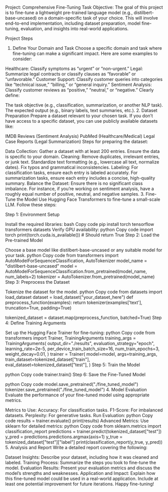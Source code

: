 Project: Comprehensive Fine-Tuning Task
Objective:
The goal of this project is to fine-tune a lightweight pre-trained language model (e.g., distilbert-base-uncased) on a domain-specific task of your choice. This will involve end-to-end implementation, including dataset preparation, model fine-tuning, evaluation, and insights into real-world applications.

Project Steps
1. Define Your Domain and Task
Choose a specific domain and task where fine-tuning can make a significant impact. Here are some examples to consider:

Healthcare: Classify symptoms as “urgent” or “non-urgent.”
Legal: Summarize legal contracts or classify clauses as “favorable” or “unfavorable.”
Customer Support: Classify customer queries into categories like “technical issue,” “billing,” or “general inquiry.”
Sentiment Analysis: Classify customer reviews as “positive,” “neutral,” or “negative.”
Clearly define:

The task objective (e.g., classification, summarization, or another NLP task).
The expected output (e.g., binary labels, text summaries, etc.).
2. Dataset Preparation
Prepare a dataset relevant to your chosen task. If you don’t have access to a specific dataset, you can use publicly available datasets like:

IMDB Reviews (Sentiment Analysis)
PubMed (Healthcare/Medical)
Legal Case Reports (Legal Summarization)
Steps for preparing the dataset:

Data Collection: Gather a dataset with at least 200 entries. Ensure the data is specific to your domain.
Cleaning:
Remove duplicates, irrelevant entries, or junk text.
Standardize text formatting (e.g., lowercase all text, normalize dates).
Fix typos and grammatical inconsistencies.
Labeling:
For classification tasks, ensure each entry is labeled accurately.
For summarization tasks, ensure each entry includes a concise, high-quality summary.
Balance the Dataset: Ensure there is no significant class imbalance. For instance, if you’re working on sentiment analysis, have a roughly equal number of positive, neutral, and negative samples.
3. Fine-Tune the Model
Use Hugging Face Transformers to fine-tune a small-scale LLM. Follow these steps:

Step 1: Environment Setup

Install the required libraries:
bash
Copy code
pip install torch tensorflow transformers datasets
Verify GPU availability:
python
Copy code
import torch
print(torch.cuda.is_available()) # Should return True
Step 2: Load the Pre-trained Model

Choose a base model like distilbert-base-uncased or any suitable model for your task.
python
Copy code
from transformers import AutoModelForSequenceClassification, AutoTokenizer
model_name = "distilbert-base-uncased"
model = AutoModelForSequenceClassification.from_pretrained(model_name, num_labels=2)
tokenizer = AutoTokenizer.from_pretrained(model_name)
Step 3: Preprocess the Dataset

Tokenize the dataset for the model.
python
Copy code
from datasets import load_dataset
dataset = load_dataset("your_dataset_here")
def preprocess_function(examples):
return tokenizer(examples['text'], truncation=True, padding=True)

tokenized_dataset = dataset.map(preprocess_function, batched=True)
Step 4: Define Training Arguments

Set up the Hugging Face Trainer for fine-tuning:
python
Copy code
from transformers import Trainer, TrainingArguments
training_args = TrainingArguments(
output_dir="./results",
evaluation_strategy="epoch",
learning_rate=2e-5,
per_device_train_batch_size=16,
num_train_epochs=3, weight_decay=0.01,
)
trainer = Trainer(
model=model,
args=training_args,
train_dataset=tokenized_dataset["train"],
eval_dataset=tokenized_dataset["test"],
)
Step 5: Train the Model

python
Copy code
trainer.train()
Step 6: Save the Fine-Tuned Model

python
Copy code
model.save_pretrained("./fine_tuned_model")
tokenizer.save_pretrained("./fine_tuned_model")
4. Model Evaluation
Evaluate the performance of your fine-tuned model using appropriate metrics.

Metrics to Use:
Accuracy: For classification tasks.
F1-Score: For imbalanced datasets.
Perplexity: For generative tasks.
Run Evaluation:
python
Copy code
results = trainer.evaluate()
print(results)
Advanced Metrics:
Use sklearn for detailed metrics:
python
Copy code
from sklearn.metrics import classification_report
predictions = trainer.predict(tokenized_dataset["test"])
y_pred = predictions.predictions.argmax(axis=1)
y_true = tokenized_dataset["test"]["label"]
print(classification_report(y_true, y_pred))
5. Analysis and Report
Write a detailed report covering the following:

Dataset Insights: Describe your dataset, including how it was cleaned and labeled.
Training Process: Summarize the steps you took to fine-tune the model.
Evaluation Results: Present your evaluation metrics and discuss the model’s strengths and weaknesses.
Application and Impact: Explain how this fine-tuned model could be used in a real-world application. Include at least one potential improvement for future iterations.
Happy fine-tuning!